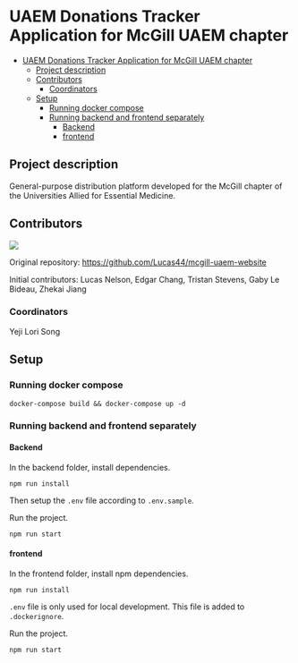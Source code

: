 # UAEM Donations Tracker Application for McGill UAEM chapter

- [UAEM Donations Tracker Application for McGill UAEM chapter](#uaem-donations-tracker-application-for-mcgill-uaem-chapter)
  - [Project description](#project-description)
  - [Contributors](#contributors)
    - [Coordinators](#coordinators)
  - [Setup](#setup)
    - [Running docker compose](#running-docker-compose)
    - [Running backend and frontend separately](#running-backend-and-frontend-separately)
      - [Backend](#backend)
      - [frontend](#frontend)

## Project description

General-purpose distribution platform developed for the McGill chapter of the Universities Allied for Essential Medicine.

## Contributors 

[![](https://contrib.rocks/image?repo=uaem-na/donations-tracker)](https://github.com/uaem-na/donations-tracker/graphs/contributors)

Original repository: https://github.com/Lucas44/mcgill-uaem-website

Initial contributors: Lucas Nelson, Edgar Chang, Tristan Stevens, Gaby Le Bideau, Zhekai Jiang

### Coordinators

Yeji Lori Song

## Setup

### Running docker compose

`docker-compose build && docker-compose up -d`

### Running backend and frontend separately

#### Backend

In the backend folder, install dependencies. 

`npm run install`

Then setup the `.env` file according to `.env.sample`.

Run the project.

`npm run start`

#### frontend

In the frontend folder, install npm dependencies.

`npm run install`

`.env` file is only used for local development. This file is added to `.dockerignore`.

Run the project.

`npm run start`